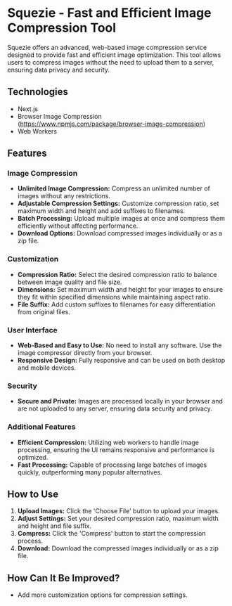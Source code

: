 # Squezie - Fast and Efficient Image Compression Tool

Squezie offers an advanced, web-based image compression service designed to provide fast and efficient image optimization. This tool allows users to compress images without the need to upload them to a server, ensuring data privacy and security.

## Technologies

- Next.js
- Browser Image Compression (https://www.npmjs.com/package/browser-image-compression)
- Web Workers

## Features

### Image Compression
- **Unlimited Image Compression:** Compress an unlimited number of images without any restrictions.
- **Adjustable Compression Settings:** Customize compression ratio, set maximum width and height and add suffixes to filenames.
- **Batch Processing:** Upload multiple images at once and compress them efficiently without affecting performance.
- **Download Options:** Download compressed images individually or as a zip file.

### Customization
- **Compression Ratio:** Select the desired compression ratio to balance between image quality and file size.
- **Dimensions:** Set maximum width and height for your images to ensure they fit within specified dimensions while maintaining aspect ratio.
- **File Suffix:** Add custom suffixes to filenames for easy differentiation from original files.

### User Interface
- **Web-Based and Easy to Use:** No need to install any software. Use the image compressor directly from your browser.
- **Responsive Design:** Fully responsive and can be used on both desktop and mobile devices.

### Security
- **Secure and Private:** Images are processed locally in your browser and are not uploaded to any server, ensuring data security and privacy.

### Additional Features
- **Efficient Compression:** Utilizing web workers to handle image processing, ensuring the UI remains responsive and performance is optimized.
- **Fast Processing:** Capable of processing large batches of images quickly, outperforming many popular alternatives.

## How to Use

1. **Upload Images:** Click the 'Choose File' button to upload your images.
2. **Adjust Settings:** Set your desired compression ratio, maximum width and height and file suffix.
3. **Compress:** Click the 'Compress' button to start the compression process.
4. **Download:** Download the compressed images individually or as a zip file.

## How Can It Be Improved?

- Add more customization options for compression settings.
